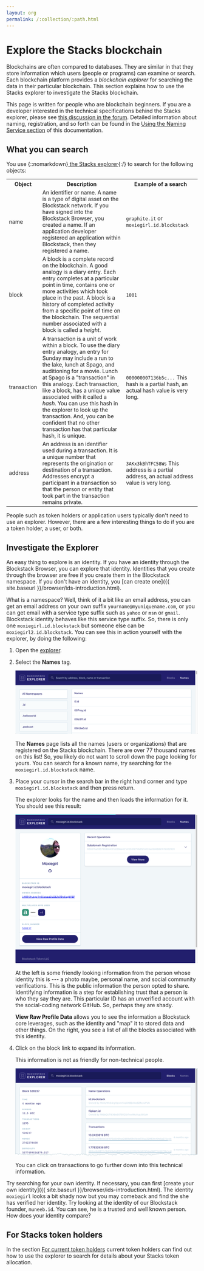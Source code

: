 ```yaml
---
layout: org
permalink: /:collection/:path.html
---
```

# Explore the Stacks blockchain

Blockchains are often compared to databases. They are similar in that they store
information which users (people or programs) can examine or search. Each
blockchain platform provides a _blockchain explorer_ for searching the data in
their particular blockchain. This section explains how to use the Stacks
explorer to investigate the Stacks blockchain.

This page is written for people who are blockchain beginners. If you are a developer interested in the technical specifications behind the Stacks explorer, please see [this discussion in the forum](https://forum.blockstack.org/t/announcing-blockstack-explorer/491). Detailed information about naming, registration, and so forth can be found in the [Using the Naming Service section](https://docs.blockstack.org/core/naming/introduction.html) of this documentation.

## What you can search

You use {::nomarkdown}<a href="https://explorer.blockstack.org/" target="\_blank"> the Stacks explorer</a>{:/}  to search for the following objects:

<table class="uk-table">
  <tr>
    <th>Object</th>
    <th>Description</th>
    <th>Example of a search</th>
  </tr>
  <tr>
    <td>name</td>
    <td>An identifier or name. A name is a type of digital asset on the Blockstack network.  If you have signed into the Blockstack Browser, you created a name. If an application developer registered an application within Blockstack, then they registered a name.</td>
    <td><code>graphite.it</code> or <code>moxiegirl.id.blockstack</code></td>
  </tr>
  <tr>
    <td>block</td>
    <td>A block is a complete record on the blockchain.  A good analogy is a diary entry. Each entry completes at a particular point in time, contains one or more activities which took place in the past. A block is a history of completed activity from a specific point of time on the blockchain. The sequential number associated with a block is called a <i>height</i>.</td>
    <td><code class="uk-text-small">1001</code></td>
  </tr>
  <tr>
    <td>transaction</td>
    <td>A transaction is a unit of work within a block. To use the diary entry analogy, an entry for Sunday may include a run to the lake, lunch at Spago, and auditioning for a movie.  Lunch at Spago is a "transaction" in this analogy. Each transaction, like a block, has a unique value associated with it called a <i>hash</i>. You can use this hash in the explorer to look up the transaction. And, you can be confident that no other transaction has that particular hash, it is unique.</td>
    <td><code>000000007136b5c...</code>
    This hash is a partial hash, an actual hash value is very long.</td>
  </tr>
  <tr>
    <td>address</td>
    <td>An address is an identifier used during a transaction. It is a unique number that represents the origination or destination of a transaction. Addresses encrypt a participant in a transaction so that the person or entity that took part in the transaction remains private.</td>
    <td><code>3AKx3kBhTFC58Ws</code> This address is a partial address, an actual address value is very long.</td>
  </tr>
</table>

People such as token holders or application users typically don't need to use an explorer. However, there are a few interesting things to do if you are a token holder, a user, or both.

## Investigate the Explorer

An easy thing to explore is an identity. If you have an identity through the
Blockstack Browser, you can explore that identity.  Identities that you create
through the browser are free if you create them in the Blockstack namespace.  If you don't have an identity, you [can create one]({{ site.baseurl }}/browser/ids-introduction.html).

What is a namespace? Well, think of it a bit like an email address, you can get
an email address on your own suffix `yourname@myuniquename.com`, or you can get
email with a service type suffix such as `yahoo` or `msn` or `gmail`.
Blockstack identity behaves like this service type suffix. So, there is only one
`moxiegirl.id.blockstack` but someone else can be `moxiegirl2.id.blockstack`. You
can see this in action yourself with the explorer, by doing the following:

1. Open the [explorer](https://explorer.blockstack.org/).

2. Select the **Names** tag.

   ![](images/names.png)

   The **Names** page lists all the names (users or organizations) that are registered on the Stacks blockchain. There are over 77 thousand names on this list! So, you likely do not want to scroll down the page looking for yours. You can search for a known name, try searching for the `moxiegirl.id.blockstack` name.

3. Place your cursor in the search bar in the right hand corner and type `moxiegirl.id.blockstack` and then press return.

   The explorer looks for the name and then loads the information for it. You should see this result:

   ![](images/identity.png)

   At the left is some friendly looking information from the person whose
   identity this is --- a photo maybe, personal name, and social community
   verifications.  This is the public information the person opted to share.
   Identifying information is a step for establishing trust that a person is who
   they say they are. This particular ID has an unverified account with the
   social-coding network GitHub. So, perhaps they are shady.

   **View Raw Profile Data** allows you to see the information a Blockstack core
   leverages, such as the identity and "map" it to stored data and other things.
   On the right, you see a list of all the blocks
   associated with this identity.

4. Click on the block link to expand its information.

    This information is not as friendly for non-technical people.

   ![](images/block-page.png)

   You can click on transactions to go further down into this technical information.


Try searching for your own identity. If necessary, you can first  [create your own identity]({{ site.baseurl }}/browser/ids-introduction.html). The identity `moxiegirl` looks a bit shady now but you may comeback and find the she has verified her identity. Try looking at the identity of our Blockstack founder, `muneeb.id`. You can see, he is a trusted and well known person.  How does your identity compare?

## For Stacks token holders

In the section [For current token holders](tokenholders.html) current token holders can find out how to
use the explorer to search for details about your Stacks token allocation.
